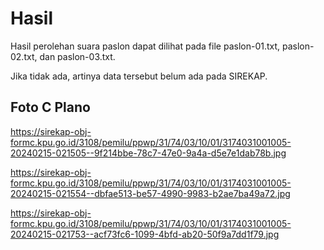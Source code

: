 # Hasil

Hasil perolehan suara paslon dapat dilihat pada file paslon-01.txt, paslon-02.txt, dan paslon-03.txt.

Jika tidak ada, artinya data tersebut belum ada pada SIREKAP.

## Foto C Plano

https://sirekap-obj-formc.kpu.go.id/3108/pemilu/ppwp/31/74/03/10/01/3174031001005-20240215-021505--9f214bbe-78c7-47e0-9a4a-d5e7e1dab78b.jpg

https://sirekap-obj-formc.kpu.go.id/3108/pemilu/ppwp/31/74/03/10/01/3174031001005-20240215-021554--dbfae513-be57-4990-9983-b2ae7ba49a72.jpg

https://sirekap-obj-formc.kpu.go.id/3108/pemilu/ppwp/31/74/03/10/01/3174031001005-20240215-021753--acf73fc6-1099-4bfd-ab20-50f9a7dd1f79.jpg
